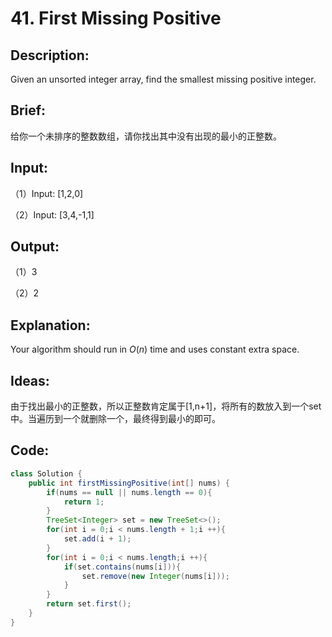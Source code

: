 # 41. First Missing Positive

## Description:

Given an unsorted integer array, find the smallest missing positive integer.

## Brief:

给你一个未排序的整数数组，请你找出其中没有出现的最小的正整数。

## Input:

（1）Input: [1,2,0]

（2）Input: [3,4,-1,1]

## Output:

（1）3

（2）2

## Explanation:

Your algorithm should run in *O*(*n*) time and uses constant extra space.

## Ideas:

由于找出最小的正整数，所以正整数肯定属于[1,n+1]，将所有的数放入到一个set中。当遍历到一个就删除一个，最终得到最小的即可。
## Code:

```java
class Solution {
    public int firstMissingPositive(int[] nums) {
        if(nums == null || nums.length == 0){
            return 1;
        }
        TreeSet<Integer> set = new TreeSet<>();
        for(int i = 0;i < nums.length + 1;i ++){
            set.add(i + 1);
        }
        for(int i = 0;i < nums.length;i ++){
            if(set.contains(nums[i])){
                set.remove(new Integer(nums[i]));
            }
        }
        return set.first();
    }
}
```

